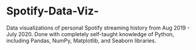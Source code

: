 # Spotify-Data-Viz-
Data visualizations of personal Spotify streaming history from Aug 2019 - July 2020. 
Done with completely self-taught knowledge of Python, including Pandas, NumPy, Matplotlib, and Seaborn libraries.
